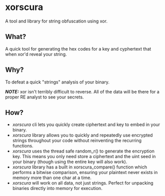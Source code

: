 # xorscura

A tool and library for string obfuscation using xor.

## What?

A quick tool for generating the hex codes for a key and cyphertext that when xor'd reveal your string.

## Why?

To defeat a quick "strings" analysis of your binary. 

___NOTE:___ xor isn't terribly difficult to reverse. All of the data will be there for a proper RE analyst to see your secrets. 

## How?

* _xorscura_ cli lets you quickly create ciphertext and key to embed in your binary.
* _xorscura_ library allows you to quickly and repeatedly use encrypted strings throughout your code without reinventing the recurring functions.
* _xorscura_ uses the thread safe random_r() to generate the encryption key. This means you only need store a ciphertext and the uint seed in your binary (though using the entire key will also work).
* _xorscura_ library has a built in xorscura_compare() function which performs a bitwise comparison, ensuring your plaintext never exists in memory more than one char at a time.
* _xorscura_ will work on all data, not just strings. Perfect for unpacking binaries directly into memory for execution.
